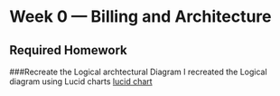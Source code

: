 # Week 0 — Billing and Architecture

## Required Homework

###Recreate the Logical archtectural Diagram
I recreated the Logical diagram using Lucid charts
[lucid chart](https://lucid.app/lucidchart/8086e14d-aebb-45e7-a88b-ccb35bddc8f7/edit?invitationId=inv_00fa8f1e-24f7-4127-8dcb-fc858bc7d102&page=0_0#)
